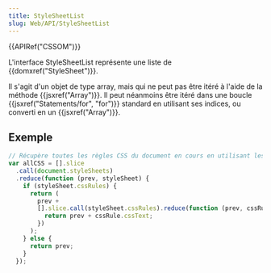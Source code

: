 ```yaml
---
title: StyleSheetList
slug: Web/API/StyleSheetList
---
```


{{APIRef("CSSOM")}}

L'interface StyleSheetList représente une liste de {{domxref("StyleSheet")}}.

Il s'agit d'un objet de type array, mais qui ne peut pas être itéré à l'aide de la méthode {{jsxref("Array")}}. Il peut néanmoins être itéré dans une boucle {{jsxref("Statements/for", "for")}} standard en utilisant ses indices, ou converti en un {{jsxref("Array")}}.

## Exemple

```js
// Récupère toutes les règles CSS du document en cours en utilisant les méthodes de Array
var allCSS = [].slice
  .call(document.styleSheets)
  .reduce(function (prev, styleSheet) {
    if (styleSheet.cssRules) {
      return (
        prev +
        [].slice.call(styleSheet.cssRules).reduce(function (prev, cssRule) {
          return prev + cssRule.cssText;
        })
      );
    } else {
      return prev;
    }
  });
```
